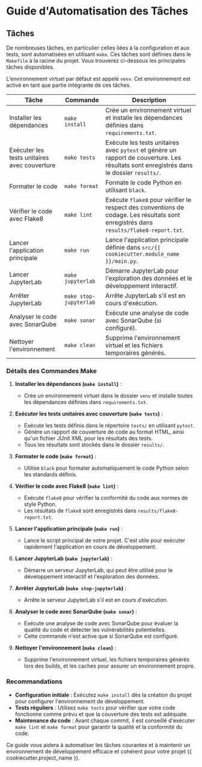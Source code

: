# Guide d'Automatisation des Tâches

## Tâches

De nombreuses tâches, en particulier celles liées à la configuration et aux tests, sont automatisées en utilisant `make`. Ces tâches sont définies dans le `Makefile` à la racine du projet. Vous trouverez ci-dessous les principales tâches disponibles.

L'environnement virtuel par défaut est appelé `venv`. Cet environnement est activé en tant que partie intégrante de ces tâches.

| Tâche                  | Commande                | Description                                                                                     |
|------------------------|-------------------------|-------------------------------------------------------------------------------------------------|
| Installer les dépendances | `make install`           | Crée un environnement virtuel et installe les dépendances définies dans `requirements.txt`.      |
| Exécuter les tests unitaires avec couverture | `make tests`            | Exécute les tests unitaires avec `pytest` et génère un rapport de couverture. Les résultats sont enregistrés dans le dossier `results/`. |
| Formater le code        | `make format`            | Formate le code Python en utilisant `black`.                                                    |
| Vérifier le code avec Flake8 | `make lint`              | Exécute `flake8` pour vérifier le respect des conventions de codage. Les résultats sont enregistrés dans `results/flake8-report.txt`. |
| Lancer l'application principale | `make run`              | Lance l'application principale définie dans `src/{{ cookiecutter.module_name }}/main.py`.        |
| Lancer JupyterLab       | `make jupyterlab`       | Démarre JupyterLab pour l'exploration des données et le développement interactif.               |
| Arrêter JupyterLab      | `make stop-jupyterlab`  | Arrête JupyterLab s'il est en cours d'exécution.                                                |
| Analyser le code avec SonarQube | `make sonar`            | Exécute une analyse de code avec SonarQube (si configuré).                                       |
| Nettoyer l'environnement | `make clean`            | Supprime l'environnement virtuel et les fichiers temporaires générés.                           |

### Détails des Commandes Make

1. **Installer les dépendances (`make install`)** :
   - Crée un environnement virtuel dans le dossier `venv` et installe toutes les dépendances définies dans `requirements.txt`.

2. **Exécuter les tests unitaires avec couverture (`make tests`)** :
   - Exécute les tests définis dans le répertoire `tests/` en utilisant `pytest`.
   - Génère un rapport de couverture de code au format HTML, ainsi qu'un fichier JUnit XML pour les résultats des tests.
   - Tous les résultats sont stockés dans le dossier `results/`.

3. **Formater le code (`make format`)** :
   - Utilise `black` pour formater automatiquement le code Python selon les standards définis.

4. **Vérifier le code avec Flake8 (`make lint`)** :
   - Exécute `flake8` pour vérifier la conformité du code aux normes de style Python.
   - Les résultats de `flake8` sont enregistrés dans `results/flake8-report.txt`.

5. **Lancer l'application principale (`make run`)** :
   - Lance le script principal de votre projet. C'est utile pour exécuter rapidement l'application en cours de développement.

6. **Lancer JupyterLab (`make jupyterlab`)** :
   - Démarre un serveur JupyterLab, qui peut être utilisé pour le développement interactif et l'exploration des données.

7. **Arrêter JupyterLab (`make stop-jupyterlab`)** :
   - Arrête le serveur JupyterLab s'il est en cours d'exécution.

8. **Analyser le code avec SonarQube (`make sonar`)** :
   - Exécute une analyse de code avec SonarQube pour évaluer la qualité du code et détecter les vulnérabilités potentielles.
   - Cette commande n'est active que si SonarQube est configuré.

9. **Nettoyer l'environnement (`make clean`)** :
   - Supprime l'environnement virtuel, les fichiers temporaires générés lors des builds, et les caches pour assurer un environnement propre.

### Recommandations

- **Configuration initiale** : Exécutez `make install` dès la création du projet pour configurer l'environnement de développement.
- **Tests réguliers** : Utilisez `make tests` pour vérifier que votre code fonctionne comme prévu et que la couverture des tests est adéquate.
- **Maintenance du code** : Avant chaque commit, il est conseillé d'exécuter `make lint` et `make format` pour garantir la qualité et la conformité du code.

Ce guide vous aidera à automatiser les tâches courantes et à maintenir un environnement de développement efficace et cohérent pour votre projet {{ cookiecutter.project_name }}.
